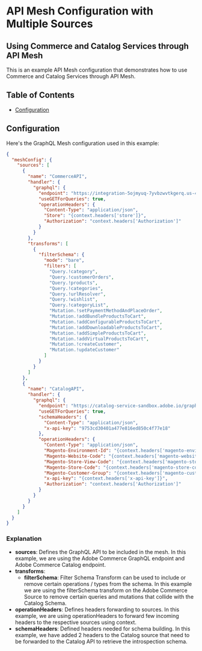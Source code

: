 # API Mesh Configuration with Multiple Sources

## Using Commerce and Catalog Services through API Mesh

This is an example API Mesh configuration that demonstrates how to use Commerce and Catalog Services through API Mesh.

## Table of Contents

- [Configuration](#configuration)

## Configuration

Here's the GraphQL Mesh configuration used in this example:

```json
{
  "meshConfig": {
    "sources": [
      {
        "name": "CommerceAPI",
        "handler": {
          "graphql": {
            "endpoint": "https://integration-5ojmyuq-7yvbzwvtkgerq.us-4.magentosite.cloud/graphql",
            "useGETForQueries": true,
            "operationHeaders": {
              "Content-Type": "application/json",
              "Store": "{context.headers['store']}",
              "Authorization": "context.headers['Authorization']"
            }
          }
        },
        "transforms": [
          {
            "filterSchema": {
              "mode": "bare",
              "filters": [
                "Query.!category",
                "Query.!customerOrders",
                "Query.!products",
                "Query.!categories",
                "Query.!urlResolver",
                "Query.!wishlist",
                "Query.!categoryList",
                "Mutation.!setPaymentMethodAndPlaceOrder",
                "Mutation.!addBundleProductsToCart",
                "Mutation.!addConfigurableProductsToCart",
                "Mutation.!addDownloadableProductsToCart",
                "Mutation.!addSimpleProductsToCart",
                "Mutation.!addVirtualProductsToCart",
                "Mutation.!createCustomer",
                "Mutation.!updateCustomer"
              ]
            }
          }
        ]
      },
      {
        "name": "CatalogAPI",
        "handler": {
          "graphql": {
            "endpoint": "https://catalog-service-sandbox.adobe.io/graphql",
            "useGETForQueries": true,
            "schemaHeaders": {
              "Content-Type": "application/json",
              "x-api-key": "9753cd30401a477e816ed850c4f77e18"
            },
            "operationHeaders": {
              "Content-Type": "application/json",
              "Magento-Environment-Id": "{context.headers['magento-environment-id']}",
              "Magento-Website-Code": "{context.headers['magento-website-code']}",
              "Magento-Store-View-Code": "{context.headers['magento-store-view-code']}",
              "Magento-Store-Code": "{context.headers['magento-store-code']}",
              "Magento-Customer-Group": "{context.headers['magento-customer-group']}",
              "x-api-key": "{context.headers['x-api-key']}",
              "Authorization": "context.headers['Authorization']"
            }
          }
        }
      }
    ]
  }
}

```

### Explanation

- **sources**: Defines the GraphQL API to be included in the mesh. In this example, we are using the Adobe Commerce GraphQL endpoint and Adobe Commerce Catalog endpoint.
- **transforms**:
    - **filterSchema**: Filter Schema Transform can be used to include or remove certain operations / types from the schema. In this example we are using the filterSchema transform on the Adobe Commerce Source to remove certain queries and mutations that collide with the Catalog Schema.
- **operationHeaders**: Defines headers forwarding to sources. In this example, we are using operationHeaders to forward few incoming headers to the respective sources using context.
- **schemaHeaders**: Defined headers needed for schema building. In this example, we have added 2 headers to the Catalog source that need to be forwarded to the Catalog API to retrieve the introspection schema.